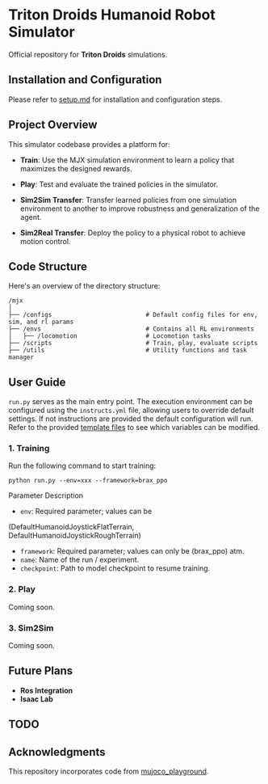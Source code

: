 # Triton Droids Humanoid Robot Simulator
Official repository for **Triton Droids** simulations.

## Installation and Configuration
Please refer to [setup.md](doc\setup.md) for installation and configuration steps.

## Project Overview
This simulator codebase provides a platform for:
- **Train**: Use the MJX simulation environment to learn a policy that maximizes the designed rewards. 

- **Play**: Test and evaluate the trained policies in the simulator.

- **Sim2Sim Transfer**: Transfer learned policies from one simulation environment to another to improve robustness and generalization of the agent.
- **Sim2Real Transfer**: Deploy the policy to a physical robot to achieve motion control. 


## Code Structure
Here's an overview of the directory structure:

```
/mjx
│
├── /configs                          # Default config files for env, sim, and rl params
├── /envs                             # Contains all RL environments
│   ├── /locomotion                   # Locomotion tasks
├── /scripts                          # Train, play, evaluate scripts
├── /utils                            # Utility functions and task manager
```

## User Guide
`run.py` serves as the main entry point. The execution environment can be configured using the `instructs.yml` file, allowing users to override default settings. If not instructions are provided the default configuration will run. Refer to the provided [template files](doc\templates) to see which variables can be modified.


### 1. Training
Run the following command to start training:


```
python run.py --env=xxx --framework=brax_ppo 
```

Parameter Description
- `env`: Required parameter; values can be 

(DefaultHumanoidJoystickFlatTerrain,
DefaultHumanoidJoystickRoughTerrain) 

- `framework`: Required parameter; values can only be (brax_ppo) atm.
- `name`: Name of the run / experiment.
- `checkpoint`: Path to model checkpoint to resume training.

### 2. Play
Coming soon.

### 3. Sim2Sim
Coming soon.


## Future Plans
- **Ros Integration**
- **Isaac Lab**

## TODO


## Acknowledgments
This repository incorporates code from [mujoco_playground](https://github.com/google-deepmind/mujoco_playground).


